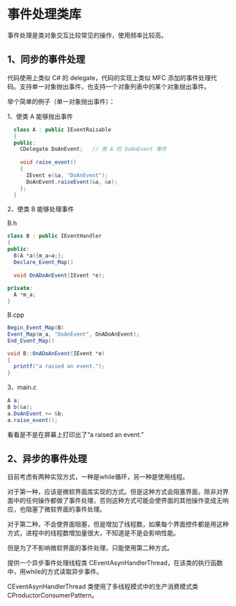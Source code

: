 # 事件处理类库

事件处理是类对象交互比较常见的操作，使用频率比较高。

## 1、同步的事件处理

代码使用上类似 C# 的 delegate，代码的实现上类似 MFC 添加的事件处理代码。支持单一对象抛出事件，也支持一个对象列表中的某个对象抛出事件。

举个简单的例子（单一对象抛出事件）：

1、使类 A 能够抛出事件

``` java
  class A : public IEventRaisable
  {
  public:
    CDelegate DoAnEvent;   // 类 A 的 DoAnEvent 事件
  
    void raise_event()
    {
      IEvent e(&a, "DoAnEvent");
      DoAnEvent.raiseEvent(&a, &e);
    };
  }
```

2、使类 B 能够处理事件

B.h

```java
class B : public IEventHandler
{
public:
  B(A *a){m_a=a;};
  Declare_Event_Map()
  
  void OnADoAnEvent(IEvent *e);
  
private:
  A *m_a;
}
```

B.cpp

```java
Begin_Event_Map(B)
Event_Map(m_a, "DoAnEvent", OnADoAnEvent);
End_Event_Map()

void B::OnADoAnEvent(IEvent *e)
{
  printf("a raised an event.");
}
```

3、main.c

```java
A a;
B b(&a);
a.DoAnEvent += &b;
a.raise_event();
```

看看是不是在屏幕上打印出了“a raised an event.”

## 2、异步的事件处理

目前考虑有两种实现方式，一种是while循环，另一种是使用线程。

对于第一种，应该是微软界面库实现的方式。但是这种方式会阻塞界面，除非对界面中的任何操作都做了事件处理，否则这种方式可能会使界面的其他操作变成无响应，也阻塞了微软界面的事件处理。

对于第二种，不会使界面阻塞，但是增加了线程数，如果每个界面控件都是用这种方式，进程中的线程数增加量很大，不知道是不是会影响性能。

但是为了不影响微软界面的事件处理，只能使用第二种方式。

提供一个异步事件处理线程类 CEventAsynHandlerThread，在该类的执行函数中，用while的方式读取异步事件。

CEventAsynHandlerThread 类使用了多线程模式中的生产消费模式类 CProductorConsumerPattern。
